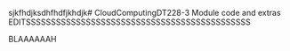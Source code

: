 sjkfhdjksdhfhdfjkhdjk# CloudComputingDT228-3
Module code and extras
EDITSSSSSSSSSSSSSSSSSSSSSSSSSSSSSSSSSSSSSSSSSSSSS

BLAAAAAAH
